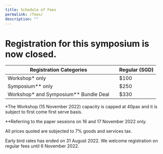 ```yaml
---
title: Schedule of Fees
permalink: /fees/
description: ""
---
```

# **Registration for this symposium is now closed.**


| Registration Categories || Regular (SGD) |
| -------- | -------- | -------- |
| Workshop* only     | | $100     |
| Symposium** only     || $250     |
| Workshop* and Symposium** Bundle Deal     || $330     |

*The Workshop (15 November 2022) capacity is capped at 40pax and it is subject to first come first serve basis.

**Referring to the paper sessions on 16 and 17 November 2022 only. 

All prices quoted are subjected to 7% goods and services tax.

Early bird rates has ended on 31 August 2022. We welcome registration on regular fees until 6 November 2022.